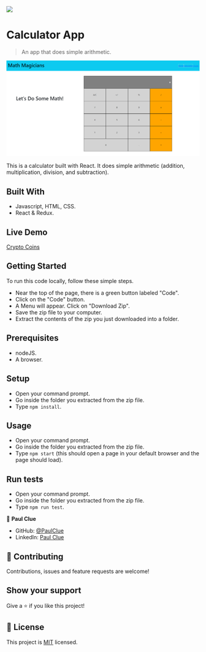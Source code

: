 ![](https://img.shields.io/badge/Microverse-blueviolet)

# Calculator App

> An app that does simple arithmetic.

![screenshot](./src/assets/img/calculatorAppScreenshot.png)

This is a calculator built with React. It does simple arithmetic (addition, multiplication, division, and subtraction).

## Built With

- Javascript, HTML, CSS.
- React & Redux.

## Live Demo

[Crypto Coins](https://relaxed-goldberg-f72b07.netlify.app)

## Getting Started

To run this code locally, follow these simple steps.

- Near the top of the page, there is a green button labeled "Code".
- Click on the "Code" button.
- A Menu will appear. Click on "Download Zip".
- Save the zip file to your computer.
- Extract the contents of the zip you just downloaded into a folder.

## Prerequisites

- nodeJS.
- A browser.

## Setup

- Open your command prompt.
- Go inside the folder you extracted from the zip file.
- Type `npm install`.

## Usage

- Open your command prompt.
- Go inside the folder you extracted from the zip file.
- Type `npm start` (this should open a page in your default browser and the page should load).

## Run tests

- Open your command prompt.
- Go inside the folder you extracted from the zip file.
- Type `npm run test`.

👤 **Paul Clue**

- GitHub: [@PaulClue](https://github.com/Paul-Clue)
- LinkedIn: [Paul Clue](https://www.linkedin.com/in/paul-clue/)

## 🤝 Contributing

Contributions, issues and feature requests are welcome!


## Show your support

Give a ⭐️ if you like this project!


## 📝 License

This project is [MIT](./LICENSE) licensed.
